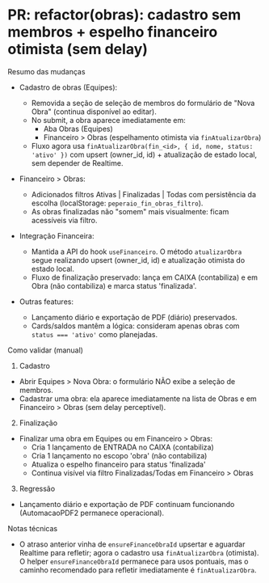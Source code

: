 # PR: refactor(obras): cadastro sem membros + espelho financeiro otimista (sem delay)

Resumo das mudanças

- Cadastro de obras (Equipes):
  - Removida a seção de seleção de membros do formulário de "Nova Obra" (continua disponível ao editar).
  - No submit, a obra aparece imediatamente em:
    - Aba Obras (Equipes)
    - Financeiro > Obras (espelhamento otimista via `finAtualizarObra`)
  - Fluxo agora usa `finAtualizarObra(fin_<id>, { id, nome, status: 'ativo' })` com upsert (owner_id, id) + atualização de estado local, sem depender de Realtime.

- Financeiro > Obras:
  - Adicionados filtros Ativas | Finalizadas | Todas com persistência da escolha (localStorage: `peperaio_fin_obras_filtro`).
  - As obras finalizadas não "somem" mais visualmente: ficam acessíveis via filtro.

- Integração Financeira:
  - Mantida a API do hook `useFinanceiro`. O método `atualizarObra` segue realizando upsert (owner_id, id) e atualização otimista do estado local.
  - Fluxo de finalização preservado: lança em CAIXA (contabiliza) e em Obra (não contabiliza) e marca status 'finalizada'.

- Outras features:
  - Lançamento diário e exportação de PDF (diário) preservados.
  - Cards/saldos mantêm a lógica: consideram apenas obras com `status === 'ativo'` como planejadas.

Como validar (manual)

1) Cadastro
- Abrir Equipes > Nova Obra: o formulário NÃO exibe a seleção de membros.
- Cadastrar uma obra: ela aparece imediatamente na lista de Obras e em Financeiro > Obras (sem delay perceptível).

2) Finalização
- Finalizar uma obra em Equipes ou em Financeiro > Obras:
  - Cria 1 lançamento de ENTRADA no CAIXA (contabiliza)
  - Cria 1 lançamento no escopo 'obra' (não contabiliza)
  - Atualiza o espelho financeiro para status 'finalizada'
  - Continua visível via filtro Finalizadas/Todas em Financeiro > Obras

3) Regressão
- Lançamento diário e exportação de PDF continuam funcionando (AutomacaoPDF2 permanece operacional).

Notas técnicas

- O atraso anterior vinha de `ensureFinanceObraId` upsertar e aguardar Realtime para refletir; agora o cadastro usa `finAtualizarObra` (otimista). O helper `ensureFinanceObraId` permanece para usos pontuais, mas o caminho recomendado para refletir imediatamente é `finAtualizarObra`.
